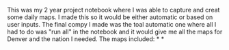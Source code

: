 This was my 2 year project notebook where I was able to capture and creat some daily maps. I made this so it would be either automatic or based on user inputs. The final compy I made was the toal automatic one where all I had to do was "run all" in the notebook and it would give me all the maps for Denver and the nation I needed.
The maps included:
* 
* 
